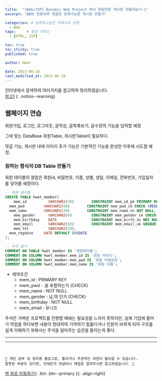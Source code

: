 ```yaml
---
title:  "[Web/JSP] Dynamic Web Project 에서 회원전용 게시판 만들어보기-1"  
excerpt: "DB와 연동되며 회원만 등록가능한 게시판 만들기"

categories: # 분류하고싶은 카테고리 입력
  - Web
tags:     # 중요 키워드
  - [HTML, JSP]

toc: true
toc_sticky: true
published: true

author: Hwet

date: 2023-06-28
last_modified_at: 2023-06-28
---
```


인터넷에서 검색하여 여러가지를 참고하여 정리하였습니다.    
[참고1]()
{: .notice--warning}


## 웹페이지 연습

회원가입, 로그인, 로그아웃, 글작성, 글목록보기, 글수정의 기능을 입력할 예정

그에 맞는 DataBase 회원Table, 게시판Table이 필요하다.

댓글 기능, 게시판 내에 이미지 추가 기능은 기본적인 기능을 완성한 이후에 시도할 예정.

### 원하는 형식의 DB Table 만들기

회원 테이블의 컬럼은 회원id, 비밀번호, 이름, 성별, 생일, 이메일, 전화번호, 가입일자를 넣어줄 예정이다.

```sql 
-- 회원 테이블
CREATE TABLE hwet_member(
	mem_id          VARCHAR2(30)        CONSTRAINT mem_id_pk PRIMARY KEY, 
  mem_pwd         VARCHAR2(50)        CONSTRAINT mem_pwd_ck CHECK (REGEXP_LIKE(mem_pwd, '[.]')),
  mem_name        VARCHAR2(30)        CONSTRAINT mem_name_nn NOT NULL,	 
	mem_gender      VARCHAR2(6)         CONSTRAINT mem_gender_ck CHECK(mem_gender IN ('남','여')), 
	mem_birthday    DATE                CONSTRAINT mem_birth_nn NOT NULL,  
	mem_email       VARCHAR2(50)        CONSTRAINT mem_email_uk UNIQUE,
	mem_tel         VARCHAR2(20),
  mem_regdate     DATE DEFAULT SYSDATE
);

-- 주석 달기
COMMENT ON TABLE hwet_member IS '계정테이블';
COMMENT ON COLUMN hwet_member.mem_id IS '회원 아이디';
COMMENT ON COLUMN hwet_member.mem_pwd IS '회원 비밀번호';
COMMENT ON COLUMN hwet_member.mem_name IS '회원 이름';
```

- 제약조건
  - mem_id : PRIMARY KEY
  - mem_pwd : .을 포함하는가 (CHECK)
  - mem_name : NOT NULL
  - mem_gender : 남,여 인가 (CHECK)
  - mem_birthday : NOT NULL
  - mem_email : 유니크

주석은 가벼운 프로젝트를 진행할 때에는 필요성을 느끼지 못하지만, 실제 기업에 들어가 작업을 하다보면 내용이 방대하여 기억하기 힘들다거나
인원이 바뀌게 되어 구조를 쉽게 이해하기 위해서는 주석을 달아주는 습관을 들이는게 좋다.




*** 



***
<br>
    
    📢 개인 공부 및 정리용 블로그로, 틀리거나 주관적인 의견이 들어갈 수 있습니다.
    잘못된 부분이 있다면, 언제든지 댓글이나 메일로 알려주시면 참고하겠습니다. 🔔

[맨 위로 이동하기](#){: .btn .btn--primary }{: .align-right}